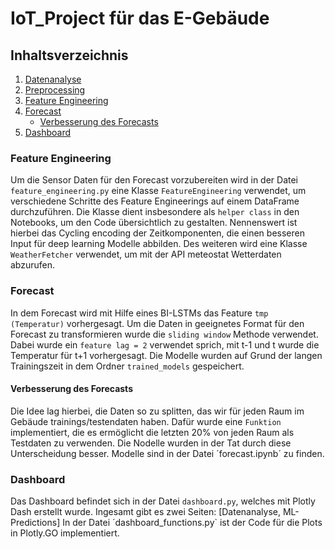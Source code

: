 # IoT_Project für das E-Gebäude
## Inhaltsverzeichnis
1. [Datenanalyse](#datenanalyse)
2. [Preprocessing](#preprocessing)
3. [Feature Engineering](#feature-engineering)
4. [Forecast](#forecast)
   - [Verbesserung des Forecasts](#verbesserung-des-forecasts)
5. [Dashboard](#dashboard)








### Feature Engineering
Um die Sensor Daten für den Forecast vorzubereiten wird in der Datei `feature_engineering.py` eine Klasse `FeatureEngineering` verwendet, um verschiedene Schritte des Feature Engineerings auf einem DataFrame durchzuführen. Die Klasse dient insbesondere als `helper class` in den Notebooks, um den Code übersichtlich zu gestalten. Nennenswert ist hierbei das Cycling encoding der Zeitkomponenten, die einen besseren Input für deep learning Modelle abbilden. Des weiteren wird eine Klasse `WeatherFetcher` verwendet, um mit der API meteostat Wetterdaten abzurufen.

### Forecast
In dem Forecast wird mit Hilfe eines BI-LSTMs das Feature `tmp (Temperatur)` vorhergesagt. Um die Daten in geeignetes Format für den Forecast zu transformieren wurde die `sliding window` Methode verwendet. Dabei wurde ein `feature lag = 2` verwendet sprich, mit t-1 und t wurde die Temperatur für t+1 vorhergesagt. Die Modelle wurden auf Grund der langen Trainingszeit in dem Ordner `trained_models` gespeichert.


#### Verbesserung des Forecasts
Die Idee lag hierbei, die Daten so zu splitten, das wir für jeden Raum im Gebäude trainings/testendaten haben. Dafür wurde eine `Funktion` implementiert, die es ermöglicht die letzten 20% von jeden Raum als Testdaten zu verwenden. Die Nodelle wurden in der Tat durch diese Unterscheidung besser. Modelle sind in der Datei ´forecast.ipynb´ zu finden.

### Dashboard
Das Dashboard befindet sich in der Datei `dashboard.py`, welches mit Plotly Dash erstellt wurde. Ingesamt gibt es zwei Seiten: [Datenanalyse, ML-Predictions] In der Datei ´dashboard_functions.py` ist der Code für die Plots in Plotly.GO implementiert.

